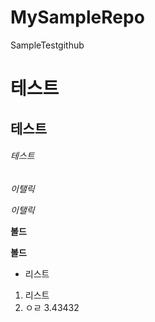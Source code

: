 # MySampleRepo
SampleTestgithub

# 테스트
## 테스트
###### 테스트
*이탤릭*

_이탤릭_

__볼드__

__볼드__

 * 리스트
1. 리스트
2. ㅇㄹ
3.43432

